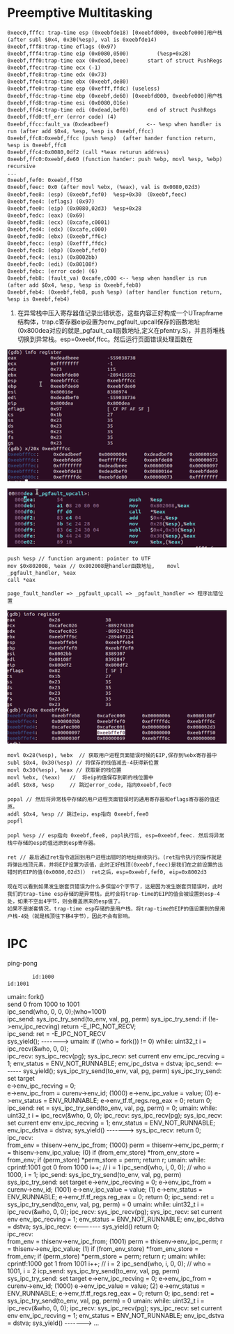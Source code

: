 # Preemptive Multitasking


```
0xeec0,fffc: trap-time esp (0xeebfde18) [0xeebfd000, 0xeebfe000]用户栈 (after subl $0x4, 0x30(%esp), val is 0xeebfde14)
0xeebf,fff8:trap-time eflags (0x97)
0xeebf,fff4:trap-time eip (0x0080,0500)         (%esp+0x28)
0xeebf,fff0:trap-time eax (0xdead,beee)      start of struct PushRegs
0xeebf,ffec:trap-time ecx (-1)
0xeebf,ffe8:trap-time edx (0x73)
0xeebf,ffe4:trap-time ebx (0xeebf,de80)
0xeebf,ffe0:trap-time esp (0xefff,ffdc) (useless)
0xeebf,ffdc:trap-time ebp (0xeebf,de60) [0xeebfd000, 0xeebfe000]用户栈
0xeebf,ffd8:trap-time esi (0x0080,016e)
0xeebf,ffd4:trap-time edi (0xdead,bef0)      end of struct PushRegs
0xeebf,ffd0:tf_err (error code) (4)
0xeebf,ffcc:fault_va（0xdeadbeef)            <-- %esp when handler is run (after add $0x4, %esp, %esp is 0xeebf,ffcc)
0xeebf,ffc8:0xeebf,ffcc (push %esp)  (after hander function return, %esp is 0xeebf,ffc8
0xeebf,ffc4:0x0080,0df2 (call *%eax returun address)
0xeebf,ffc0:0xeebf,de60 (function hander: push %ebp, movl %esp, %ebp)
recursive 
...
0xeebf,fef0: 0xeebf,ff50
0xeebf,feec: 0x0 (after movl %ebx, (%eax), val is 0x0080,02d3)
0xeebf,fee8: (esp) (0xeebf,fef0)  %esp+0x30 （0xeebf,feec)
0xeebf,fee4: (eflags) (0x97)
0xeebf,fee0: (eip) (0x0080,02d3)  %esp+0x28
0xeebf,fedc: (eax) (0x69)
0xeebf,fed8: (ecx) (0xcafe,c0001)
0xeebf,fed4: (edx) (0xcafe,c000)
0xeebf,fed0: (ebx) (0xeebf,ff6c)
0xeebf,fecc: (esp) (0xefff,ffdc)
0xeebf,fec8: (ebp) (0xeebf,fef0)
0xeebf,fec4: (esi) (0x8002bb)
0xeebf,fec0: (edi) (0x80108f)
0xeebf,febc: (error code) (6)
0xeebf,feb8: (fault_va) 0xcafe,c000 <-- %esp when handler is run (after add $0x4, %esp, %esp is 0xeebf,feb8)
0xeebf,feb4: (0xeebf,feb8, push %esp) (after handler function return, %esp is 0xeebf,feb4)
```
1. 在异常栈中压入寄存器值记录出错状态，这些内容正好构成一个UTrapframe结构体，trap.c寄存器eip设置为env_pgfault_upcall保存的函数地址(0x800dea对应的就是_pgfault_call函数地址,定义在pfentry.S)，并且将堆栈切换到异常栈。esp=0xeebf,ffcc。然后运行页面错误处理函数在

![image](./enter_user_pgfault.png)

![image](./_pgfault_upcall.png)
```
push %esp // function argument: pointer to UTF
mov $0x802008, %eax // 0x802008是handler函数地址, 	movl _pgfault_handler, %eax
call *eax 
```
```
page_fault_handler => _pgfault_upcall => _pgfault_handler => 程序出错位置
```
![image](./pgfault_call_recursive.png)

```
movl 0x28(%esp), %ebx  // 获取用户进程页面错误时候的EIP,保存到%ebx寄存器中
subl $0x4, 0x30(%esp) // 将保存的栈值减去-4获得新位置
movl 0x30(%esp), %eax // 获取新的栈位置
movl %ebx, (%eax)   //  将eip的值保存到新的栈位置中
addl $0x8, %esp     // 跳过error_code, 指向0xeebf,fec0

popal // 然后将异常栈中存储的用户进程页面错误时的通用寄存器和eflags寄存器的值还原。
addl $0x4, %esp // 跳过eip，esp指向 0xeebf,fee0
popfl  

popl %esp // esp指向 0xeebf,fee8, popl执行后, esp=0xeebf,feec. 然后将异常栈中存储的esp的值还原到esp寄存器。

ret // 最后通过ret指令返回到用户进程出错时的地址继续执行。(ret指令执行的操作就是将弹出栈顶元素，并将EIP设置为该值，此时正好栈顶(0xeebf,feec)是我们在之前设置的出错时的EIP的值(0x0080,02d3)） ret之后，esp=0xeebf,fef0, eip=0x8002d3

现在可以看到如果发生嵌套页错误为什么多保留4个字节了，这是因为发生嵌套页错误时，此时我们的trap-time esp存储的是异常栈，此时会将trap-time的EIP的值会被设置到esp-4处，如果不空出4字节，则会覆盖原来的esp值了。
如果不是嵌套情况，trap-time esp存储的是用户栈，将trap-time的EIP的值设置到的是用户栈-4处（就是栈顶往下移4字节），因此不会有影响。
```

# IPC
ping-pong 

            id:1000                                                 id:1001
umain:
    fork()                                                               
    send 0 from 1000 to 1001                                            
    ipc_send(who, 0, 0, 0);(who=1001)                                   
ipc_send: 
    sys_ipc_try_send(to_env, val, pg, perm)
sys_ipc_try_send:
    if (!e->env_ipc_recving) return -E_IPC_NOT_RECV;                   
ipc_send: 
    ret = -E_IPC_NOT_RECV                                     
    sys_yield();                            ------->        umain:
                                                                if ((who = fork()) != 0) 
                                                                while: 
                                                                    uint32_t i = ipc_recv(&who, 0, 0);      
                                                            ipc_recv: 
                                                                sys_ipc_recv(pg);
                                                            sys_ipc_recv: 
                                                                set current env 
                                                                env_ipc_recving = 1;
                                                                env_status = ENV_NOT_RUNNABLE;
                                                                env_ipc_dstva = dstva;
ipc_send:                                   <-------            sys_yield();
    sys_ipc_try_send(to_env, val, pg, perm)
sys_ipc_try_send:
    set target 	
    e->env_ipc_recving = 0;                                 
    e->env_ipc_from = curenv->env_id; (1000)
    e->env_ipc_value = value; (0)
    e->env_status = ENV_RUNNABLE;
    e->env_tf.tf_regs.reg_eax = 0;
    return 0;
ipc_send: 
    ret = sys_ipc_try_send(to_env, val, pg, perm) = 0;
umain:
    while:
        uint32_t i = ipc_recv(&who, 0, 0);
ipc_recv: 
    sys_ipc_recv(pg);
sys_ipc_recv: 
    set current env 
    env_ipc_recving = 1;
    env_status = ENV_NOT_RUNNABLE;
    env_ipc_dstva = dstva;
    sys_yield()                             ------->    sys_ipc_recv: 
                                                            return 0;
                                                        ipc_recv:	
                                                            from_env = thisenv->env_ipc_from; (1000)
                                                            perm = thisenv->env_ipc_perm;
                                                            r = thisenv->env_ipc_value; (0)
                                                            if (from_env_store) *from_env_store = from_env;
                                                            if (perm_store) *perm_store = perm;
                                                            return r;
                                                        umain:
                                                            while:
                                                                cprintf:1001 got 0 from 1000
                                                                i++; // i = 1
                                                                ipc_send(who, i, 0, 0); // who = 1000, i = 1;
                                                        ipc_send:
                                                            sys_ipc_try_send(to_env, val, pg, perm)
                                                        sys_ipc_try_send:
                                                            set target
                                                            e->env_ipc_recving = 0;
                                                            e->env_ipc_from = curenv->env_id; (1001)
                                                            e->env_ipc_value = value; (1)
                                                            e->env_status = ENV_RUNNABLE;
                                                            e->env_tf.tf_regs.reg_eax = 0;
                                                            return 0;
                                                        ipc_send:
                                                            ret = sys_ipc_try_send(to_env, val, pg, perm) = 0
                                                        umain:
                                                            while:
                                                                uint32_t i = ipc_recv(&who, 0, 0);
                                                        ipc_recv:
                                                            sys_ipc_recv(pg);
                                                        sys_ipc_recv: 
                                                            set current env 
                                                            env_ipc_recving = 1;
                                                            env_status = ENV_NOT_RUNNABLE;
                                                            env_ipc_dstva = dstva;
sys_ipc_recv:                               <-------        sys_yield()
    return 0;           
ipc_recv:	
    from_env = thisenv->env_ipc_from; (1001)
    perm = thisenv->env_ipc_perm;
    r = thisenv->env_ipc_value; (1)
    if (from_env_store) *from_env_store = from_env;
    if (perm_store) *perm_store = perm;
    return r;
umain:
    while:
        cprintf:1000 got 1 from 1001
        i++; // i = 2
        ipc_send(who, i, 0, 0); // who = 1001, i = 2
icp_send:
    sys_ipc_try_send(to_env, val, pg, perm)
sys_ipc_try_send:
    set target
    e->env_ipc_recving = 0;
    e->env_ipc_from = curenv->env_id; (1000)
    e->env_ipc_value = value; (2)
    e->env_status = ENV_RUNNABLE;
    e->env_tf.tf_regs.reg_eax = 0;
    return 0;
ipc_send:
    ret = sys_ipc_try_send(to_env, val, pg, perm) = 0
umain:
    while:
        uint32_t i = ipc_recv(&who, 0, 0);
ipc_recv:
    sys_ipc_recv(pg);
sys_ipc_recv:
    set current env 
    env_ipc_recving = 1;
    env_status = ENV_NOT_RUNNABLE;
    env_ipc_dstva = dstva;
    sys_yield()                           ------->                  ...           